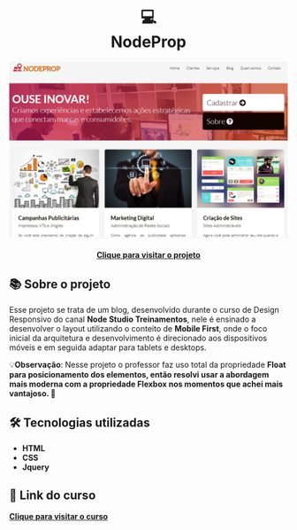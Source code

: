 <h1 align="center">
  💻<br>NodeProp
</h1>

<div align="center">
  <img src="./assets/images/project-image.png" alt="Imagem do projeto NodeProp">
</div>

<h4 align="center"><a href="https://nodeprop-ten.vercel.app/" target="_blank">Clique para visitar o projeto</a></h4>

## 📚 Sobre o projeto

Esse projeto se trata de um blog, desenvolvido durante o curso de Design Responsivo do canal <strong>Node Studio Treinamentos</strong>, nele é ensinado a desenvolver o layout utilizando o conteito de <strong>Mobile First</strong>, onde o foco inicial da arquitetura e desenvolvimento é direcionado aos dispositivos móveis e em seguida adaptar para tablets e desktops.

💡<b>Observação</b>: Nesse projeto o professor faz uso total da propriedade <strong>Float<strong/> para posicionamento dos elementos, então resolvi usar a abordagem mais moderna com a propriedade <strong>Flexbox</strong> nos momentos que achei mais vantajoso. 🚀

## 🛠️ Tecnologias utilizadas

- HTML
- CSS
- Jquery

## 🔗 Link do curso

<a href="https://www.youtube.com/watch?v=Z7z8J12hMco&list=PLwXQLZ3FdTVFi6oHo_K4IYDcwCU5-f1x5" target="_blank">Clique para visitar o curso</a>
